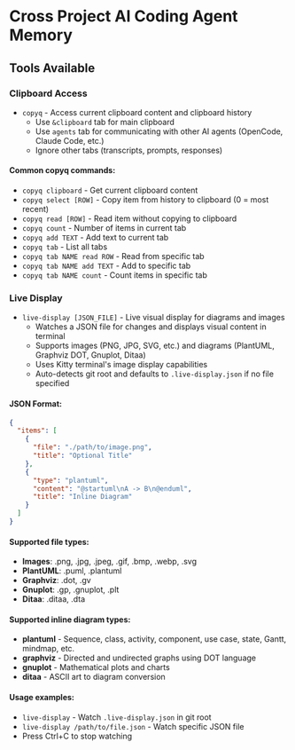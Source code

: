 # Cross Project AI Coding Agent Memory

## Tools Available

### Clipboard Access
- `copyq` - Access current clipboard content and clipboard history
  - Use `&clipboard` tab for main clipboard
  - Use `agents` tab for communicating with other AI agents (OpenCode, Claude Code, etc.)
  - Ignore other tabs (transcripts, prompts, responses)

#### Common copyq commands:
- `copyq clipboard` - Get current clipboard content
- `copyq select [ROW]` - Copy item from history to clipboard (0 = most recent)
- `copyq read [ROW]` - Read item without copying to clipboard
- `copyq count` - Number of items in current tab
- `copyq add TEXT` - Add text to current tab
- `copyq tab` - List all tabs
- `copyq tab NAME read ROW` - Read from specific tab
- `copyq tab NAME add TEXT` - Add to specific tab
- `copyq tab NAME count` - Count items in specific tab

### Live Display
- `live-display [JSON_FILE]` - Live visual display for diagrams and images
  - Watches a JSON file for changes and displays visual content in terminal
  - Supports images (PNG, JPG, SVG, etc.) and diagrams (PlantUML, Graphviz DOT, Gnuplot, Ditaa)
  - Uses Kitty terminal's image display capabilities
  - Auto-detects git root and defaults to `.live-display.json` if no file specified

#### JSON Format:
```json
{
  "items": [
    {
      "file": "./path/to/image.png",
      "title": "Optional Title"
    },
    {
      "type": "plantuml",
      "content": "@startuml\nA -> B\n@enduml",
      "title": "Inline Diagram"
    }
  ]
}
```

#### Supported file types:
- **Images**: .png, .jpg, .jpeg, .gif, .bmp, .webp, .svg
- **PlantUML**: .puml, .plantuml
- **Graphviz**: .dot, .gv  
- **Gnuplot**: .gp, .gnuplot, .plt
- **Ditaa**: .ditaa, .dta

#### Supported inline diagram types:
- **plantuml** - Sequence, class, activity, component, use case, state, Gantt, mindmap, etc.
- **graphviz** - Directed and undirected graphs using DOT language
- **gnuplot** - Mathematical plots and charts
- **ditaa** - ASCII art to diagram conversion

#### Usage examples:
- `live-display` - Watch `.live-display.json` in git root
- `live-display /path/to/file.json` - Watch specific JSON file
- Press Ctrl+C to stop watching
